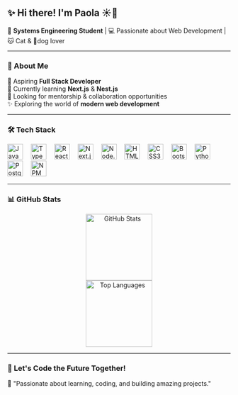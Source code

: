 ## ✨ Hi there! I'm Paola ☀️🍂
📌 **Systems Engineering Student** | 💻 Passionate about Web Development | 🐱 Cat & 🐶dog lover  

---

### 🌱 About Me  
🚀 Aspiring **Full Stack Developer**  
🌿 Currently learning **Next.js** & **Nest.js**  
🎯 Looking for mentorship & collaboration opportunities  
✨ Exploring the world of **modern web development**  

---

### 🛠 Tech Stack  
<div align="left"> 
  <img src="https://cdn.jsdelivr.net/gh/devicons/devicon/icons/javascript/javascript-original.svg" height="35" alt="JavaScript" /> 
  <img width="10" /> <img src="https://cdn.jsdelivr.net/gh/devicons/devicon/icons/typescript/typescript-original.svg" height="35" alt="TypeScript" /> 
  <img width="10" /> <img src="https://cdn.jsdelivr.net/gh/devicons/devicon/icons/react/react-original.svg" height="35" alt="React" /> 
  <img width="10" /> <img src="https://cdn.jsdelivr.net/gh/devicons/devicon/icons/nextjs/nextjs-original.svg" height="35" alt="Next.js" /> 
  <img width="10" /> <img src="https://cdn.jsdelivr.net/gh/devicons/devicon/icons/nodejs/nodejs-original.svg" height="35" alt="Node.js" />
  <img width="10" /> <img src="https://cdn.jsdelivr.net/gh/devicons/devicon/icons/html5/html5-original.svg" height="35" alt="HTML5" /> <img width="10" /> <img src="https://cdn.jsdelivr.net/gh/devicons/devicon/icons/css3/css3-original.svg" height="35" alt="CSS3" /> <img width="10" /> <img src="https://cdn.jsdelivr.net/gh/devicons/devicon/icons/bootstrap/bootstrap-original.svg" height="35" alt="Bootstrap" /> <img width="10" /> <img src="https://cdn.jsdelivr.net/gh/devicons/devicon/icons/python/python-original.svg" height="35" alt="Python" /> <img width="10" /> <img src="https://cdn.jsdelivr.net/gh/devicons/devicon/icons/postgresql/postgresql-original.svg" height="35" alt="PostgreSQL" /> <img width="10" /> <img src="https://cdn.jsdelivr.net/gh/devicons/devicon/icons/npm/npm-original-wordmark.svg" height="35" alt="NPM" /> </div>

---

### 📊 GitHub Stats  
<div align="center"> 
  <img src="https://github-readme-stats.vercel.app/api?username=PaolaApazaDev&show_icons=true&theme=tokyonight" height="150" alt="GitHub Stats"/> <br/> 
  <img src="https://github-readme-stats.vercel.app/api/top-langs?username=PaolaApazaDev&locale=es&hide_title=false&layout=compact&card_width=320&langs_count=8&theme=dracula" height="150" alt="Top Languages"/> </div>

---

### 🚀 Let's Code the Future Together!
🔹 "Passionate about learning, coding, and building amazing projects."


